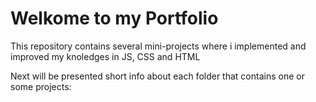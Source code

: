 # Welkome to my Portfolio


This repository contains several mini-projects where i implemented and improved my knoledges in JS, CSS and HTML

Next will be presented short info about each folder that contains one or some projects:

